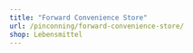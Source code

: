 ```yaml
---
title: "Forward Convenience Store"
url: /pinconning/forward-convenience-store/
shop: Lebensmittel
---
```


